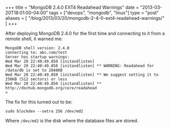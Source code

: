 +++
title = "MongoDB 2.4.0 EXT4 Readahead Warnings"
date = "2013-03-20T18:01:00-04:00"
tags = ["devops", "mongodb", "linux"]
type = "post"
aliases = [
    "/blog/2013/03/20/mongodb-2-4-0-ext4-readahead-warnings/"
]
+++

After deploying MongoDB 2.4.0 for the first time and connecting to it from a remote shell, it warned me:<!--more-->
```
MongoDB shell version: 2.4.0
connecting to: abc.com/test
Server has startup warnings:
Wed Mar 20 22:40:49.850 [initandlisten]
Wed Mar 20 22:40:49.850 [initandlisten] ** WARNING: Readahead for /data/db is set to 2048KB
Wed Mar 20 22:40:49.850 [initandlisten] ** We suggest setting it to 256KB (512 sectors) or less
Wed Mar 20 22:40:49.850 [initandlisten] ** http://dochub.mongodb.org/core/readahead
>
```
The fix for this turned out to be:
```
sudo blockdev --setra 256 /dev/md2
```
Where `/dev/md2` is the disk where the database files are stored.
